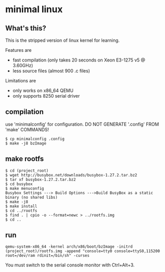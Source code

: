 # minimal linux

## What's this?

This is the stripped version of linux kernel for learning.

Features are
* fast compilation (only takes 20 seconds on Xeon E3-1275 v5 @ 3.60GHz)
* less source files (almost 900 .c files)

Limitations are
* only works on x86_64 QEMU
* only supports 8250 serial driver

## compilation

use 'minimalconfig' for configuration. DO NOT GENERATE '.config' FROM 'make' COMMANDS!

```
$ cp minimalconfig .config
$ make -j8 bzImage
```

## make rootfs
```
$ cd (project_root)
$ wget http://busybox.net/downloads/busybox-1.27.2.tar.bz2
$ tar xf busybox-1.27.2.tar.bz2
$ cd busybox
$ make menuconfig
Busybox Settings ---> Build Options --->Build BusyBox as a static binary (no shared libs)
$ make -j8
$ make install
$ cd ../rootfs
$ find . | cpio -o --format=newc > ../rootfs.img
$ cd ..
```

## run
```
qemu-system-x86_64 -kernel arch/x86/boot/bzImage -initrd (project_root)/rootfs.img -append "console=tty0 console=ttyS0,115200 root=/dev/ram rdinit=/bin/sh" -curses
```

You must switch to the serial console monitor with Ctrl+Alt+3.
